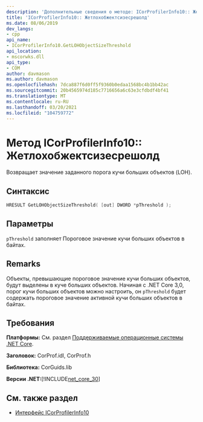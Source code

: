 ```yaml
---
description: 'Дополнительные сведения о методе: ICorProfilerInfo10:: Жетлохобжектсизесрешолд'
title: 'ICorProfilerInfo10:: Жетлохобжектсизесрешолд'
ms.date: 08/06/2019
dev_langs:
- cpp
api_name:
- ICorProfilerInfo10.GetLOHObjectSizeThreshold
api_location:
- mscorwks.dll
api_type:
- COM
author: davmason
ms.author: davmason
ms.openlocfilehash: 7dca887f6d0ff5f9360b0edaa1568bc4b1bb42ac
ms.sourcegitcommit: 20b4565974d185c7716656a6c63e3cfdbdf4bf41
ms.translationtype: MT
ms.contentlocale: ru-RU
ms.lasthandoff: 03/20/2021
ms.locfileid: "104759772"
---
```

# <a name="icorprofilerinfo10getlohobjectsizethreshold-method"></a>Метод ICorProfilerInfo10:: Жетлохобжектсизесрешолд

Возвращает значение заданного порога кучи больших объектов (LOH).

## <a name="syntax"></a>Синтаксис

```cpp
HRESULT GetLOHObjectSizeThreshold( [out] DWORD *pThreshold );
```

## <a name="parameters"></a>Параметры

`pThreshold` заполняет Пороговое значение кучи больших объектов в байтах.

## <a name="remarks"></a>Remarks

Объекты, превышающие пороговое значение кучи больших объектов, будут выделены в куче больших объектов. Начиная с .NET Core 3,0, порог кучи больших объектов можно настроить, он `pThreshold` будет содержать пороговое значение активной кучи больших объектов в байтах.

## <a name="requirements"></a>Требования

**Платформы:** См. раздел [Поддерживаемые операционные системы .NET Core](../../../core/install/windows.md?pivots=os-windows).

**Заголовок:** CorProf.idl, CorProf.h

**Библиотека:** CorGuids.lib

**Версии .NET:**[!INCLUDE[net_core_30](../../../../includes/net-core-30-md.md)]

## <a name="see-also"></a>См. также раздел

- [Интерфейс ICorProfilerInfo10](icorprofilerinfo10-interface.md)
